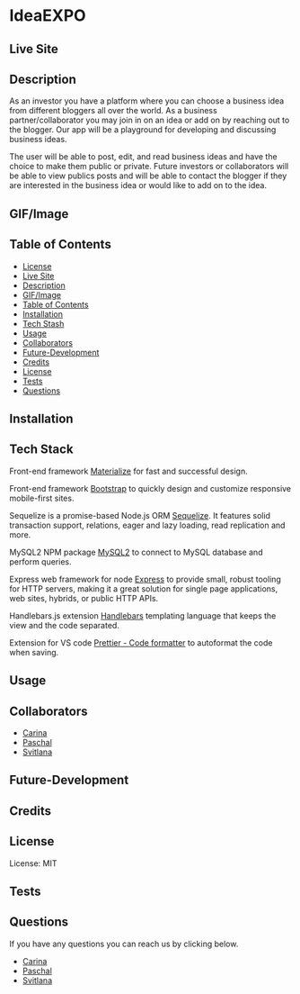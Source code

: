 # IdeaEXPO 

## Live Site

## Description

As an investor you have a platform where you can choose a business idea from different bloggers all over the world. As a business partner/collaborator you may join in on an idea or add on by reaching out to the blogger. Our app will be a playground for developing and discussing business ideas.

The user will be able to post, edit, and read business ideas and have the choice to make them public or private. Future investors or collaborators will be able to view publics posts and will be able to contact the blogger if they are interested in the business idea or would like to add on to the idea.

## GIF/Image

## Table of Contents

  - [License](#license)
  - [Live Site](#live-site)
  - [Description](#description)
  - [GIF/Image](#gifimage)
  - [Table of Contents](#table-of-contents)
  - [Installation](#installation)
  - [Tech Stash](#tech-stash)
  - [Usage](#usage)
  - [Collaborators](#collaborators)
  - [Future-Development](#future-development)
  - [Credits](#credits)
  - [License](#license)
  - [Tests](#tests)
  - [Questions](#questions)

## Installation

## Tech Stack

Front-end framework [Materialize](https://materializecss.com/) for fast and successful design.

Front-end framework [Bootstrap](https://getbootstrap.com/) to quickly design and customize responsive mobile-first sites.

Sequelize is a promise-based Node.js ORM [Sequelize](https://www.npmjs.com/package/sequelize). It features solid transaction support, relations, eager and lazy loading, read replication and more.

MySQL2 NPM package [MySQL2](https://www.npmjs.com/package/mysql2) to connect to MySQL database and perform queries.

Express web framework for node [Express](https://www.npmjs.com/package/express) to provide small, robust tooling for HTTP servers, making it a great solution for single page applications, web sites, hybrids, or public HTTP APIs.

Handlebars.js extension [Handlebars](https://www.npmjs.com/package/handlebars) templating language that keeps the view and the code separated.

Extension for VS code [Prettier - Code formatter](https://marketplace.visualstudio.com/items?itemName=esbenp.prettier-vscode) to autoformat the code when saving.

## Usage

## Collaborators

- [Carina](https://github.com/Creyes17e)
- [Paschal](https://github.com/paschalihenacho)
- [Svitlana](https://github.com/szaster)

## Future-Development

## Credits

## License

License: MIT

## Tests

## Questions

If you have any questions you can reach us by clicking below.

- [Carina](https://github.com/Creyes17e)
- [Paschal](https://github.com/paschalihenacho)
- [Svitlana](https://github.com/szaster)
